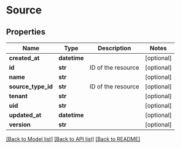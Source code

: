 # Source

## Properties
Name | Type | Description | Notes
------------ | ------------- | ------------- | -------------
**created_at** | **datetime** |  | [optional] 
**id** | **str** | ID of the resource | [optional] 
**name** | **str** |  | [optional] 
**source_type_id** | **str** | ID of the resource | [optional] 
**tenant** | **str** |  | [optional] 
**uid** | **str** |  | [optional] 
**updated_at** | **datetime** |  | [optional] 
**version** | **str** |  | [optional] 

[[Back to Model list]](../README.md#documentation-for-models) [[Back to API list]](../README.md#documentation-for-api-endpoints) [[Back to README]](../README.md)


